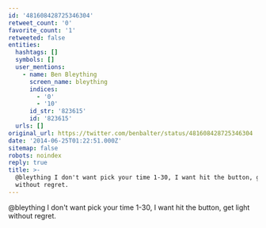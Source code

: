 ```yaml
---
id: '481608428725346304'
retweet_count: '0'
favorite_count: '1'
retweeted: false
entities:
  hashtags: []
  symbols: []
  user_mentions:
    - name: Ben Bleything
      screen_name: bleything
      indices:
        - '0'
        - '10'
      id_str: '823615'
      id: '823615'
  urls: []
original_url: https://twitter.com/benbalter/status/481608428725346304
date: '2014-06-25T01:22:51.000Z'
sitemap: false
robots: noindex
reply: true
title: >-
  @bleything I don't want pick your time 1-30, I want hit the button, get light
  without regret.
---
```


@bleything I don't want pick your time 1-30, I want hit the button, get light without regret.